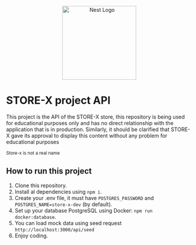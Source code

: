 <p align="center">
  <a href="http://nestjs.com/" target="blank"><img src="https://nestjs.com/img/logo-small.svg" width="200" alt="Nest Logo" /></a>
</p>

# STORE-X project API

This project is the API of the STORE-X store, this repository is being used for educational purposes only and has no direct relationship with the application that is in production. Similarly, it should be clarified that STORE-X gave its approval to display this content without any problem for educational purposes

<p style="font-size:12px">Store-x is not a real name</p>

## How to run this project

1. Clone this repository.
2. Install al dependencies using `npm i`.
3. Create your .env file, it must have `POSTGRES_PASSWORD` and `POSTGRES_NAME=store-x-dev` (by default).
4. Set up your database PostgreSQL using Docker: `npm run docker:database`.
5. You can load mock data using seed request `http://localhost:3000/api/seed`
6. Enjoy coding.
